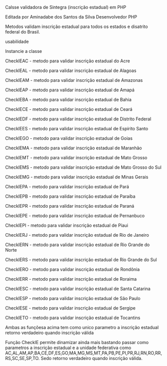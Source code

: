 Calsse validadora de Sintegra (inscrição estadual) em PHP

Editada por Aminadabe dos Santos da Silva
Desenvolvedor PHP

Metodos validam inscrição estadual para todos os estados e disatrito federal do Brasil.

usabilidade

Instancie a classe 

CheckIEAC - metodo para validar inscrição estadual do Acre

CheckIEAL - metodo para validar inscrição estadual de Alagoas

CheckIEAM - metodo para validar inscrição estadual de Amazonas

CheckIEAP - metodo para validar inscrição estadual de Amapá

CheckIEBA - metodo para validar inscrição estadual de Bahia

CheckIECE - metodo para validar inscrição estadual de Ceará

CheckIEDF - metodo para validar inscrição estadual de Distrito Federal

CheckIEES - metodo para validar inscrição estadual de Espírito Santo

CheckIEGO - metodo para validar inscrição estadual de Goias

CheckIEMA - metodo para validar inscrição estadual de Maranhão

CheckIEMT - metodo para validar inscrição estadual de Mato Grosso

CheckIEMS - metodo para validar inscrição estadual de Mato Grosso do Sul

CheckIEMG - metodo para validar inscrição estadual de Minas Gerais

CheckIEPA - metodo para validar inscrição estadual de Pará

CheckIEPB - metodo para validar inscrição estadual de Paraíba

CheckIEPR - metodo para validar inscrição estadual de Paraná

CheckIEPE - metodo para validar inscrição estadual de Pernanbuco

CheckIEPI - metodo para validar inscrição estadual de Píaui

CheckIERJ - metodo para validar inscrição estadual de Rio de Janeiro

CheckIERN - metodo para validar inscrição estadual de Rio Grande do Norte

CheckIERS - metodo para validar inscrição estadual de Rio Grande do Sul

CheckIERO - metodo para validar inscrição estadual de Rondônia

CheckIERR - metodo para validar inscrição estadual de Roraima

CheckIESC - metodo para validar inscrição estadual de Santa Catarina

CheckIESP - metodo para validar inscrição estadual de São Paulo

CheckIESE - metodo para validar inscrição estadual de Sergipe

CheckIETO - metodo para validar inscrição estadual de Tocantins

Ambas as funçõesa acima tem como unico parametro a inscrição estadual retorno verdadeiro quando inscrição válida


Função CheckIE permite dinamizar ainda mais bastando passar como parametros a inscrição estadual e a unidade federativa como 
AC,AL,AM,AP,BA,CE,DF,ES,GO,MA,MG,MS,MT,PA,PB,PE,PI,PR,RJ,RN,RO,RR,RS,SC,SE,SP,TO.
Sedo retorno verdadeiro quando inscrição válida.

